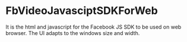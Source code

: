 # FbVideoJavasciptSDKForWeb
It is the html and javascript for the Facebook JS SDK to be used on web browser. The UI adapts to the windows size and width.
